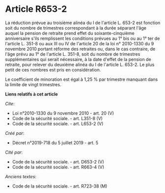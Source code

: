 # Article R653-2

La réduction prévue au troisième alinéa du I de l'article L. 653-2 est fonction soit du nombre de trimestres correspondant à
la durée séparant l'âge auquel la pension de retraite prend effet du soixante-cinquième anniversaire s'ils remplissent les
conditions prévues au 1° bis ou au 1° ter de l'article L. 351-8 ou aux III ou IV de l'article 20 de la loi n° 2010-1330 du 9
novembre 2010 portant réforme des retraites ou, dans le cas contraire, de l'âge prévu au 1° de l'article L. 351-8, soit du
nombre de trimestres supplémentaires qui serait nécessaire, à la date d'effet de la pension de retraite, pour relever du
deuxième alinéa du I de l'article L. 653-2. Le plus petit de ces nombres est pris en considération. 

Le coefficient de minoration est égal à 1,25 % par trimestre manquant dans la limite de vingt trimestres.

**Liens relatifs à cet article**

_Cite_:

  - Loi n°2010-1330 du 9 novembre 2010 - art. 20 (V)
  - Code de la sécurité sociale. - art. L351-8 (V)
  - Code de la sécurité sociale. - art. L653-2 (V)

_Créé par_:

  - Décret n°2019-718 du 5 juillet 2019 - art. 5

_Cité par_:

  - Code de la sécurité sociale. - art. D653-2 (V)
  - Code de la sécurité sociale. - art. R663-4 (V)

_Anciens textes_:

  - Code de la sécurité sociale. - art. R723-38 (M)
